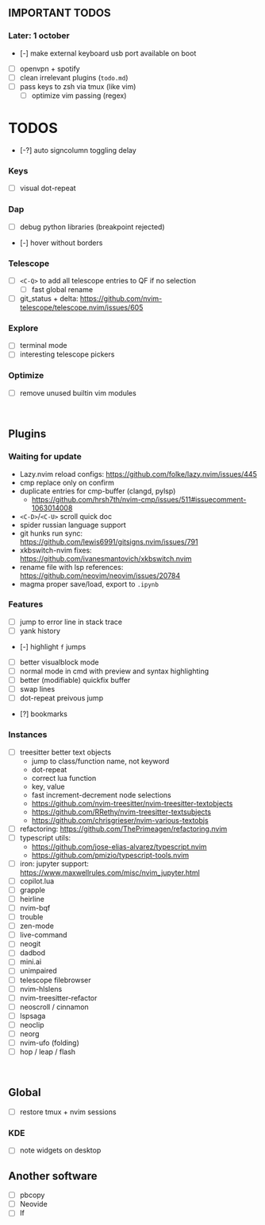 ## IMPORTANT TODOS

### Later: 1 october
- [-] make external keyboard usb port available on boot
- [ ] openvpn + spotify
- [ ] clean irrelevant plugins (`todo.md`)
- [ ] pass keys to zsh via tmux (like vim)
    - [ ] optimize vim passing (regex)

# TODOS
- [-?] auto signcolumn toggling delay
### Keys
- [ ] visual dot-repeat
### Dap
- [ ] debug python libraries (breakpoint rejected)
- [-] hover without borders
### Telescope
- [ ] `<C-Q>` to add all telescope entries to QF if no selection
    - [ ] fast global rename
- [ ] git_status + delta: https://github.com/nvim-telescope/telescope.nvim/issues/605
### Explore
- [ ] terminal mode
- [ ] interesting telescope pickers
### Optimize
- [ ] remove unused builtin vim modules

<br>

## Plugins
### Waiting for update
- Lazy.nvim reload configs: https://github.com/folke/lazy.nvim/issues/445
- cmp replace only on confirm
- duplicate entries for cmp-buffer (clangd, pylsp)
    - https://github.com/hrsh7th/nvim-cmp/issues/511#issuecomment-1063014008
- `<C-D>`/`<C-U>` scroll quick doc
- spider russian language support
- git hunks run sync: https://github.com/lewis6991/gitsigns.nvim/issues/791
- xkbswitch-nvim fixes: https://github.com/ivanesmantovich/xkbswitch.nvim
- rename file with lsp references: https://github.com/neovim/neovim/issues/20784
- magma proper save/load, export to `.ipynb`
### Features
- [ ] jump to error line in stack trace
- [ ] yank history
- [-] highlight `f` jumps
- [ ] better visualblock mode
- [ ] normal mode in cmd with preview and syntax highlighting
- [ ] better (modifiable) quickfix buffer
- [ ] swap lines
- [ ] dot-repeat preivous jump
- [?] bookmarks
### Instances
- [ ] treesitter better text objects 
    - jump to class/function name, not keyword
    - dot-repeat
    - correct lua function
    - key, value
    - fast increment-decrement node selections
    - https://github.com/nvim-treesitter/nvim-treesitter-textobjects
    - https://github.com/RRethy/nvim-treesitter-textsubjects
    - https://github.com/chrisgrieser/nvim-various-textobjs
- [ ] refactoring: https://github.com/ThePrimeagen/refactoring.nvim
- [ ] typescript utils:
    - https://github.com/jose-elias-alvarez/typescript.nvim
    - https://github.com/pmizio/typescript-tools.nvim
- [ ] iron: jupyter support: https://www.maxwellrules.com/misc/nvim_jupyter.html
- [ ] copilot.lua
- [ ] grapple
- [ ] heirline
- [ ] nvim-bqf
- [ ] trouble
- [ ] zen-mode
- [ ] live-command
- [ ] neogit
- [ ] dadbod
- [ ] mini.ai
- [ ] unimpaired
- [ ] telescope filebrowser
- [ ] nvim-hlslens
- [ ] nvim-treesitter-refactor
- [ ] neoscroll / cinnamon
- [ ] lspsaga
- [ ] neoclip
- [ ] neorg
- [ ] nvim-ufo (folding)
- [ ] hop / leap / flash

<br>

## Global
- [ ] restore tmux + nvim sessions
### KDE
- [ ] note widgets on desktop

## Another software
- [ ] pbcopy
- [ ] Neovide
- [ ] lf
